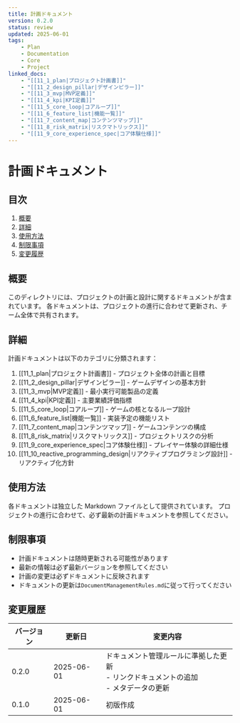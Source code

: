 ```yaml
---
title: 計画ドキュメント
version: 0.2.0
status: review
updated: 2025-06-01
tags:
    - Plan
    - Documentation
    - Core
    - Project
linked_docs:
    - "[[11_1_plan|プロジェクト計画書]]"
    - "[[11_2_design_pillar|デザインピラー]]"
    - "[[11_3_mvp|MVP定義]]"
    - "[[11_4_kpi|KPI定義]]"
    - "[[11_5_core_loop|コアループ]]"
    - "[[11_6_feature_list|機能一覧]]"
    - "[[11_7_content_map|コンテンツマップ]]"
    - "[[11_8_risk_matrix|リスクマトリックス]]"
    - "[[11_9_core_experience_spec|コア体験仕様]]"
---
```


# 計画ドキュメント

## 目次

1. [概要](#概要)
2. [詳細](#詳細)
3. [使用方法](#使用方法)
4. [制限事項](#制限事項)
5. [変更履歴](#変更履歴)

## 概要

このディレクトリには、プロジェクトの計画と設計に関するドキュメントが含まれています。
各ドキュメントは、プロジェクトの進行に合わせて更新され、チーム全体で共有されます。

## 詳細

計画ドキュメントは以下のカテゴリに分類されます：

1. [[11_1_plan|プロジェクト計画書]] - プロジェクト全体の計画と目標
2. [[11_2_design_pillar|デザインピラー]] - ゲームデザインの基本方針
3. [[11_3_mvp|MVP定義]] - 最小実行可能製品の定義
4. [[11_4_kpi|KPI定義]] - 主要業績評価指標
5. [[11_5_core_loop|コアループ]] - ゲームの核となるループ設計
6. [[11_6_feature_list|機能一覧]] - 実装予定の機能リスト
7. [[11_7_content_map|コンテンツマップ]] - ゲームコンテンツの構成
8. [[11_8_risk_matrix|リスクマトリックス]] - プロジェクトリスクの分析
9. [[11_9_core_experience_spec|コア体験仕様]] - プレイヤー体験の詳細仕様
10. [[11_10_reactive_programming_design|リアクティブプログラミング設計]] - リアクティブ化方針

## 使用方法

各ドキュメントは独立した Markdown ファイルとして提供されています。
プロジェクトの進行に合わせて、必ず最新の計画ドキュメントを参照してください。

## 制限事項

-   計画ドキュメントは随時更新される可能性があります
-   最新の情報は必ず最新バージョンを参照してください
-   計画の変更は必ずドキュメントに反映されます
-   ドキュメントの更新は`DocumentManagementRules.md`に従って行ってください

## 変更履歴

| バージョン | 更新日     | 変更内容                                                                                 |
| ---------- | ---------- | ---------------------------------------------------------------------------------------- |
| 0.2.0      | 2025-06-01 | ドキュメント管理ルールに準拠した更新<br>- リンクドキュメントの追加<br>- メタデータの更新 |
| 0.1.0      | 2025-06-01 | 初版作成                                                                                 |
